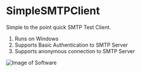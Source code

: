 # SimpleSMTPClient
Simple to the point quick SMTP Test Client.  
1. Runs on Windows
2. Supports Basic Authentication to SMTP Server
3. Supports anonymous connection to SMTP Server

![Image of Software](https://github.com/CodeCowboyOrg/SimpleSMTPClient/blob/master/source/SimpleSmtpClient/SimpleSMTPClient.jpg)

